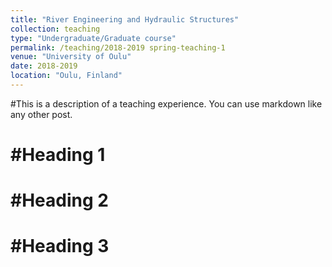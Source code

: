 ```yaml
---
title: "River Engineering and Hydraulic Structures"
collection: teaching
type: "Undergraduate/Graduate course"
permalink: /teaching/2018-2019 spring-teaching-1
venue: "University of Oulu"
date: 2018-2019
location: "Oulu, Finland"
---
```


#This is a description of a teaching experience. You can use markdown like any other post.

#Heading 1
======

#Heading 2
======

#Heading 3
======
